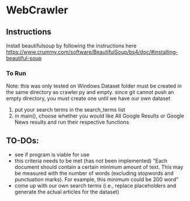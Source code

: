 # WebCrawler

## Instructions
Install beautifulsoup by following the instructions here https://www.crummy.com/software/BeautifulSoup/bs4/doc/#installing-beautiful-soup

### To Run
Note: this was only tested on Windows
Dataset folder must be created in the same directory as crawler.py and empty. since git cannot push an empty directory, you must create one until we have our own dataset
1. put your search terms in the search_terms list
2. in main(), choose whether you would like All Google Results or Google News results and run their respective functions

## TO-DOs:
- see if program is viable for use
- this criteria needs to be met (has not been implemented)
"Each document should contain a certain minimum amount of text. This may be measured with the number of words (excluding stopwords and punctuation marks). For example, this minimum could be 200 word"
- come up with our own search terms (i.e., replace placeholders and generate the actual articles for the dataset)